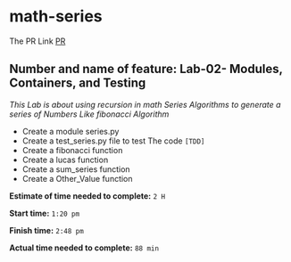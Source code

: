 # math-series

The PR Link [PR](https://github.com/aghyadalbalkhi-ASAC/math-series/pull/1)

## Number and name of feature: Lab-02- Modules, Containers, and Testing

*This Lab is about using recursion in math Series Algorithms to generate a series of Numbers Like fibonacci Algorithm*

- Create a module series.py
- Create a test_series.py file to test The code `[TDD]`
- Create a fibonacci function  
- Create a lucas  function 
- Create a sum_series  function 
- Create a Other_Value  function 


**Estimate of time needed to complete:** `2 H`

**Start time:** `1:20 pm`

**Finish time:** `2:48 pm`

**Actual time needed to complete:** `88 min`
